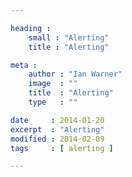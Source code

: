 ```yaml
---

heading :
    small : "Alerting"
    title : "Alerting"

meta :
    author : "Ian Warner"
    image  : ""
    title  : "Alerting"
    type   : ""

date     : 2014-01-20
excerpt  : "Alerting"
modified : 2014-02-09
tags     : [ alerting ]

---
```


<!-- ## Table of Contents
* Table of Contents
{:toc}

## Introduction
[PHP: Hypertext Preprocessor][] is a server side scripting language. For more info
please see the Wiki page.

## Installation
Utilising homebrew it is easy to get the latest version of PHP, using the great
work by [Jose Gonzalez][]

~~~bash
$ brew update
$ brew tap josegonzalez/homebrew-php
$ brew install php54 php54-apc php54-mcrypt
~~~

## INI File
PHP stores all its configuration information inside a ini file. The location of
this file can be found with

~~~bash
$ php -r "phpinfo();  " | grep -i "loaded configuration file"
~~~

Configuration changes can also be supplied in the code and inside an .htaccess file

### Inline
~~~php
ini_set( 'post_max_size',       '64M' );
ini_set( 'upload_max_filesize', '64M' );
~~~

### .htaccess
~~~apache
php_value upload_max_filesize 40M
php_value post_max_size 42M
~~~

## Profiling
* [FORP][]

What versions are we running on the servers

## Code Standards

Please read the below site

* [PHP Fig](http://www.php-fig.org/)

Specifially

* [PSR-0](https://github.com/php-fig/fig-standards/blob/master/accepted/PSR-0.md)
* [PSR-1](https://github.com/php-fig/fig-standards/blob/master/accepted/PSR-1.md)
* [PSR-2](https://github.com/php-fig/fig-standards/blob/master/accepted/PSR-2.md)

## Unit Testing

* [Behat](http://behat.org/)
* [PHP Unit](https://github.com/sebastianbergmann/phpunit/)

The Jenkins server will provide automated test passes and report on issues

## Image Magick

Source: php-imagick
Version: 3.1.0~rc1-1

## Installation

TODO Upgrade PEAR and PECL

We use ImageMagick images on the server side.

Install PHP5 - PHP-FPM

    sudo apt-get install php5-cli
    sudo apt-get install php5-suhosin
    sudo apt-get install php5-fpm
    sudo apt-get install php5-cgi
    sudo apt-get install php5-curl
    sudo apt-get install php-pear
    sudo apt-get install php-apc
    sudo apt-get install php5-xdebug

    sudo pecl install imagick

    sudo service php5-fpm start

    sudo nano /etc/php5/fpm/php-fpm.conf

    pm                   = dynamic
    pm.max_children      = 8
    pm.start_servers     = 2
    pm.min_spare_servers = 2
    pm.max_spare_servers = 3
    pm.max_requests      = 500

## Todo
* More notes on profilling, debugging, setup and standards required.

[PHP: Hypertext Preprocessor]:http://php.net/
[Wiki page]:http://en.wikipedia.org/wiki/PHP
[FORP]:http://anthonyterrien.com/forp/
[Jose Gonzalez]:https://github.com/josegonzalez/homebrew-php -->